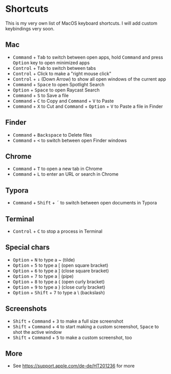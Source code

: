 # Shortcuts

This is my very own list of MacOS keyboard shortcuts. I will add custom keybindings very soon.

## Mac

- <kbd>Command</kbd> + <kbd>Tab</kbd> to switch between open apps, hold <kbd>Command</kbd> and press <kbd>Option</kbd> key to open minimized apps
- <kbd>Control</kbd> + <kbd>Tab</kbd> to switch between tabs
- <kbd>Control</kbd> + Click to make a "right mouse click"
- <kbd>Control</kbd> + <kbd>&darr;</kbd> (Down Arrow) to show all open windows of the current app
- <kbd>Command</kbd> + <kbd>Space</kbd> to open Spotlight Search
- <kbd>Option</kbd> + <kbd>Space</kbd> to open Raycast Search
- <kbd>Command</kbd> + <kbd>S</kbd> to Save a file
- <kbd>Command</kbd> + <kbd>C</kbd> to Copy and <kbd>Command</kbd> + <kbd>V</kbd> to Paste
- <kbd>Command</kbd> + <kbd>X</kbd> to Cut and <kbd>Command</kbd> + <kbd>Option</kbd> + <kbd>V</kbd> to Paste a file in Finder

## Finder

- <kbd>Command</kbd> + <kbd>Backspace</kbd> to Delete files
- <kbd>Command</kbd> + <kbd><</kbd> to switch between open Finder windows

## Chrome

- <kbd>Command</kbd> + <kbd>T</kbd> to open a new tab in Chrome
- <kbd>Command</kbd> + <kbd>L</kbd> to enter an URL or search in Chrome

## Typora

- <kbd>Command</kbd> + <kbd>Shift</kbd> + <kbd>´</kbd> to switch between open documents in Typora

## Terminal

- <kbd>Control</kbd> + <kbd>C</kbd> to stop a process in Terminal

## Special chars

- <kbd>Option</kbd> + <kbd>N</kbd> to type a ~ (tilde)
- <kbd>Option</kbd> + <kbd>5</kbd> to type a [ (open square bracket)
- <kbd>Option</kbd> + <kbd>6</kbd> to type a ] (close square bracket)
- <kbd>Option</kbd> + <kbd>7</kbd> to type a | (pipe)
- <kbd>Option</kbd> + <kbd>8</kbd> to type a { (open curly bracket)
- <kbd>Option</kbd> + <kbd>9</kbd> to type a } (close curly bracket)
- <kbd>Option</kbd> + <kbd>Shift</kbd> + <kbd>7</kbd> to type a \ (backslash)

## Screenshots

- <kbd>Shift</kbd> + <kbd>Command</kbd> + <kbd>3</kbd> to make a full size screenshot
- <kbd>Shift</kbd> + <kbd>Command</kbd> + <kbd>4</kbd> to start making a custom screenshot, <kbd>Space</kbd> to shot the active window
- <kbd>Shift</kbd> + <kbd>Command</kbd> + <kbd>5</kbd> to make a custom screenshot, too

## More

- See https://support.apple.com/de-de/HT201236 for more

